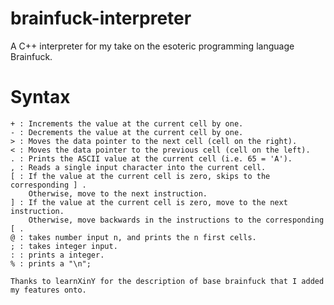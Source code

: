 # brainfuck-interpreter
A C++ interpreter for my take on the esoteric programming language Brainfuck.
  # Syntax
    + : Increments the value at the current cell by one.
    - : Decrements the value at the current cell by one.
    > : Moves the data pointer to the next cell (cell on the right).
    < : Moves the data pointer to the previous cell (cell on the left).
    . : Prints the ASCII value at the current cell (i.e. 65 = 'A').
    , : Reads a single input character into the current cell.
    [ : If the value at the current cell is zero, skips to the corresponding ] .
        Otherwise, move to the next instruction.
    ] : If the value at the current cell is zero, move to the next instruction.
        Otherwise, move backwards in the instructions to the corresponding [ .
    @ : takes number input n, and prints the n first cells.
    ; : takes integer input.
    : : prints a integer.
    % : prints a "\n";
      
    Thanks to learnXinY for the description of base brainfuck that I added my features onto.
